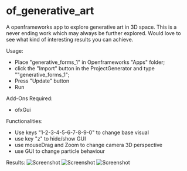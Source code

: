 # of_generative_art
A openframeworks app to explore generative art in 3D space. 
This is a never ending work which may always be further explored.
Would love to see what kind of interesting results you can achieve.

Usage:
- Place "generative_forms_1" in Openframeworks "Apps" folder;
- click the "Import" button in the ProjectGenerator and type ""generative_forms_1";
- Press "Update" button
- Run

Add-Ons Required:
- ofxGui

Functionalities:
- Use keys "1-2-3-4-5-6-7-8-9-0" to change base visual
- use key "z" to hide/show GUI
- use mouseDrag and Zoom to change camera 3D perspective
- use GUI to change particle behaviour

Results:
![Screenshot](https://user-images.githubusercontent.com/62609851/122201541-09cf6300-ce94-11eb-9232-1f47de2deadf.png)
![Screenshot](https://user-images.githubusercontent.com/62609851/122201431-ee645800-ce93-11eb-8570-8405188c557c.png)
![Screenshot](https://user-images.githubusercontent.com/62609851/122203089-97f81900-ce95-11eb-847e-dbf139b9ce4d.png)



